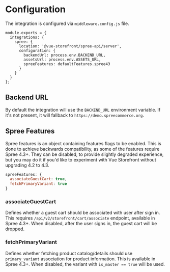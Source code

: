 # Configuration

The integration is configured via `middleware.config.js` file.

```
module.exports = {
  integrations: {
    spree: {
      location: '@vue-storefront/spree-api/server',
      configuration: {
        backendUrl: process.env.BACKEND_URL,
        assetsUrl: process.env.ASSETS_URL,
        spreeFeatures: defaultFeatures.spree43
      }
    }
  }
};
```

## Backend URL

By default the integration will use the `BACKEND_URL` environment variable. If it's not present, it will fallback to `https://demo.spreecommerce.org`.

## Spree Features

Spree features is an object containing features flags to be enabled.
This is done to achieve backwards compatibility, as some of the features require Spree 4.3+. They can be disabled, to provide slightly degraded experience, but you may do it if you'd like to experiment with Vue Storefront without upgrading 4.2 to 4.3.

```js
spreeFeatures: {
  associateGuestCart: true,
  fetchPrimaryVariant: true
}
```

### associateGuestCart

Defines whether a guest cart should be associated with user after sign in. This requires `/api/v2/storefront/cart/associate` endpoint, available in Spree 4.3+.
When disabled, after the user signs in, the guest cart will be dropped.

### fetchPrimaryVariant

Defines whether fetching product catalog/details should use `primary_variant` association for product information. This is available in Spree 4.3+.
When disabled, the variant with `is_master == true` will be used.
